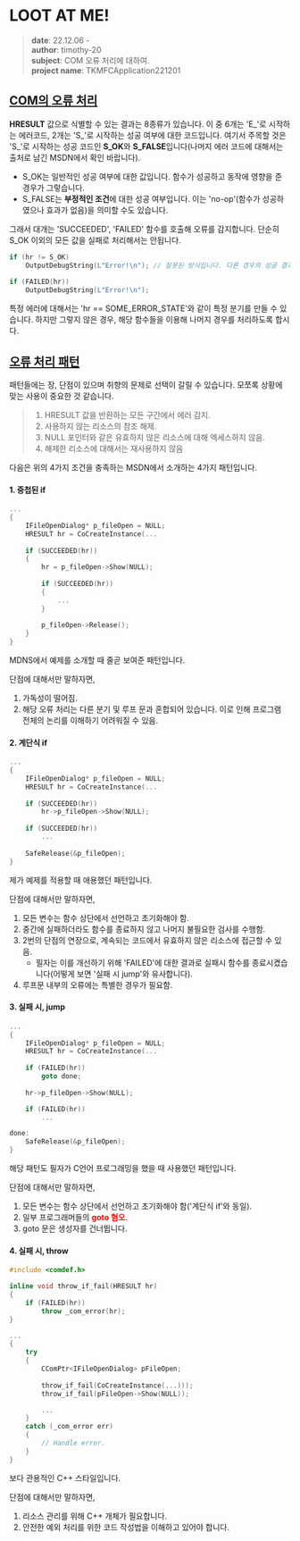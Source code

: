# LOOT AT ME!

> **date**: 22.12.06 - <br>
> **author**: timothy-20 <br>
> **subject**: COM 오류 처리에 대하여.<br>
> **project name**: TKMFCApplication221201

[COM의 오류 처리](https://learn.microsoft.com/en-us/windows/win32/learnwin32/error-handling-in-com)
---
**HRESULT** 값으로 식별할 수 있는 결과는 8종류가 있습니다. 이 중 6개는 'E_'로 시작하는 에러코드, 2개는 'S_'로 시작하는 성공 여부에 대한 코드입니다.
여기서 주목할 것은 'S_'로 시작하는 성공 코드인 **S_OK**와 **S_FALSE**입니다(나머지 에러 코드에 대해서는 출처로 남긴 MSDN에서 확인 바랍니다).

- S_OK는 일반적인 성공 여부에 대한 값입니다. 함수가 성공하고 동작에 영향을 준 경우가 그렇습니다.
- S_FALSE는 **부정적인 조건**에 대한 성공 여부입니다. 이는 'no-op'(함수가 성공하였으나 효과가 없음)을 의미할 수도 있습니다.

그래서 대개는 'SUCCEEDED', 'FAILED' 함수를 호출해 오류를 감지합니다. 단순히 S_OK 이외의 모든 값을 실패로 처리해서는 안됩니다.

```c++
if (hr != S_OK)
    OutputDebugString(L"Error!\n"); // 잘못된 방식입니다. 다른 경우의 성공 결과(S_FALSE)가 있습니다.
    
if (FAILED(hr))
    OutputDebugString(L"Error!\n");
```
특정 에러에 대해서는 'hr == SOME_ERROR_STATE'와 같이 특정 분기를 만들 수 있습니다.
하지만 그렇지 않은 경우, 해당 함수들을 이용해 나머지 경우를 처리하도록 합시다.

[오류 처리 패턴](https://learn.microsoft.com/en-us/windows/win32/learnwin32/error-handling-in-com#patterns-for-error-handling)
---
패턴들에는 장, 단점이 있으며 취향의 문제로 선택이 갈릴 수 있습니다. 모쪼록 상황에 맞는 사용이 중요한 것 같습니다.
> 1. HRESULT 값을 반환하는 모든 구간에서 에러 감지.
> 2. 사용하지 않는 리소스의 참조 해제.
> 3. NULL 포인터와 같은 유효하지 않은 리소스에 대해 엑세스하지 않음.
> 4. 해제한 리소스에 대해서는 재사용하지 않음

다음은 위의 4가지 조건을 충족하는 MSDN에서 소개하는 4가지 패턴입니다.

#### 1. 중첩된 if
```c++
...
{
    IFileOpenDialog* p_fileOpen = NULL;
    HRESULT hr = CoCreateInstance(...
    
    if (SUCCEEDED(hr))
    {
        hr = p_fileOpen->Show(NULL);
        
        if (SUCCEEDED(hr))
        {
            ...
        }
        
        p_fileOpen->Release();
    }
}
```
MDNS에서 예제를 소개할 때 줄곧 보여준 패턴입니다.

단점에 대해서만 말하자면, 
1. 가독성이 떨어짐.
2. 해당 오류 처리는 다른 분기 및 루프 문과 혼합되어 있습니다. 이로 인해 프로그램 전체의 논리를 이해하기 어려워질 수 있음.

#### 2. 계단식 if
```c++
...
{
    IFileOpenDialog* p_fileOpen = NULL;
    HRESULT hr = CoCreateInstance(...
            
    if (SUCCEEDED(hr))
        hr->p_fileOpen->Show(NULL);
    
    if (SUCCEEDED(hr))
        ...
    
    SafeRelease(&p_fileOpen);
}
```
제가 예제를 적용할 때 애용했던 패턴입니다.

단점에 대해서만 말하자면,
1. 모든 변수는 함수 상단에서 선언하고 초기화해야 함.
2. 중간에 실패하더라도 함수를 종료하지 않고 나머지 불필요한 검사를 수행함.
3. 2번의 단점의 연장으로, 계속되는 코드에서 유효하지 않은 리소스에 접근할 수 있음.
   - 필자는 이를 개선하기 위해 'FAILED'에 대한 결과로 실패시 함수를 종료시켰습니다(어떻게 보면 '실패 시 jump'와 유사합니다).
4. 루프문  내부의 오류에는 특별한 경우가 필요함.

#### 3. 실패 시, jump
```c++
...
{
    IFileOpenDialog* p_fileOpen = NULL;
    HRESULT hr = CoCreateInstance(...
        
    if (FAILED(hr))
        goto done;
    
    hr->p_fileOpen->Show(NULL);    

    if (FAILED(hr))
        ...

done:    
    SafeRelease(&p_fileOpen);
}
```
해당 패턴도 필자가 C언어 프로그래밍을 했을 때 사용했던 패턴입니다.

단점에 대해서만 말하자면,
1. 모든 변수는 함수 상단에서 선언하고 초기화해야 함('계단식 if'와 동일).
2. 일부 프로그래머들의 <b style="color: red;">goto 혐오</b>.
3. goto 문은 생성자를 건너뜁니다.

#### 4. 실패 시, throw
```c++
#include <comdef.h>  

inline void throw_if_fail(HRESULT hr)
{
    if (FAILED(hr))
        throw _com_error(hr);
}

...
{
    try
    {
        CComPtr<IFileOpenDialog> pFileOpen;
        
        throw_if_fail(CoCreateInstance(...)));
        throw_if_fail(pFileOpen->Show(NULL));

        ...
    }
    catch (_com_error err)
    {
        // Handle error.
    }
}
```
보다 관용적인 C++ 스타일입니다.

단점에 대해서만 말하자면,
1. 리소스 관리를 위해 C++ 개체가 필요합니다.
2. 안전한 예외 처리를 위한 코드 작성법을 이해하고 있어야 합니다.

